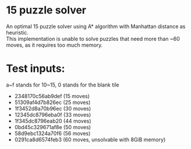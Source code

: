 # 15 puzzle solver
An optimal 15 puzzle solver using A* algorithm with Manhattan distance as heuristic.  
This implementation is unable to solve puzzles that need more than ~60 moves, as it requires too much memory.  

# Test inputs:
a~f stands for 10~15, 0 stands for the blank tile   
- 2348170c56ab9def (15 moves)
- 51309af4d7b826ec (25 moves)
- 1f3452d8a70b96ec (30 moves)
- 12345dc8796eba0f (33 moves)
- 1f345dc8796eab20 (44 moves)
- 0bd45c329671af8e (50 moves)
- 58d9ebc1324a70f6 (56 moves)
- 0291ca8d6574feb3 (60 moves, unsolvable with 8GiB memory)